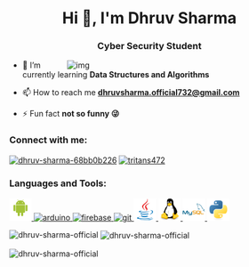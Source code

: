 <h1 align="center">Hi 👋, I'm Dhruv Sharma</h1>
<h3 align="center">Cyber Security Student</h3>

<img align="right" alt="img" width="400" src="https://www.google.com/url?sa=i&url=https%3A%2F%2Fwww.gifcen.com%2Fhacker-gif-20%2F&psig=AOvVaw1TzbmlU5uML49AbLd-NOSW&ust=1721915617575000&source=images&cd=vfe&opi=89978449&ved=0CBAQjRxqFwoTCPDIx9rpv4cDFQAAAAAdAAAAABBg">

- 🌱 I’m currently learning **Data Structures and Algorithms**

- 📫 How to reach me **dhruvsharma.official732@gmail.com**

- ⚡ Fun fact **not so funny 😜**

<h3 align="left">Connect with me:</h3>
<p align="left">
<a href="https://linkedin.com/in/dhruv-sharma-68bb0b226" target="blank"><img align="center" src="https://raw.githubusercontent.com/rahuldkjain/github-profile-readme-generator/master/src/images/icons/Social/linked-in-alt.svg" alt="dhruv-sharma-68bb0b226" height="30" width="40" /></a>
<a href="https://www.leetcode.com/tritans472" target="blank"><img align="center" src="https://raw.githubusercontent.com/rahuldkjain/github-profile-readme-generator/master/src/images/icons/Social/leet-code.svg" alt="tritans472" height="30" width="40" /></a>
</p>

<h3 align="left">Languages and Tools:</h3>
<p align="left"> <a href="https://developer.android.com" target="_blank" rel="noreferrer"> <img src="https://raw.githubusercontent.com/devicons/devicon/master/icons/android/android-original-wordmark.svg" alt="android" width="40" height="40"/> </a> <a href="https://www.arduino.cc/" target="_blank" rel="noreferrer"> <img src="https://cdn.worldvectorlogo.com/logos/arduino-1.svg" alt="arduino" width="40" height="40"/> </a> <a href="https://firebase.google.com/" target="_blank" rel="noreferrer"> <img src="https://www.vectorlogo.zone/logos/firebase/firebase-icon.svg" alt="firebase" width="40" height="40"/> </a> <a href="https://git-scm.com/" target="_blank" rel="noreferrer"> <img src="https://www.vectorlogo.zone/logos/git-scm/git-scm-icon.svg" alt="git" width="40" height="40"/> </a> <a href="https://www.java.com" target="_blank" rel="noreferrer"> <img src="https://raw.githubusercontent.com/devicons/devicon/master/icons/java/java-original.svg" alt="java" width="40" height="40"/> </a> <a href="https://www.linux.org/" target="_blank" rel="noreferrer"> <img src="https://raw.githubusercontent.com/devicons/devicon/master/icons/linux/linux-original.svg" alt="linux" width="40" height="40"/> </a> <a href="https://www.mysql.com/" target="_blank" rel="noreferrer"> <img src="https://raw.githubusercontent.com/devicons/devicon/master/icons/mysql/mysql-original-wordmark.svg" alt="mysql" width="40" height="40"/> </a> <a href="https://www.python.org" target="_blank" rel="noreferrer"> <img src="https://raw.githubusercontent.com/devicons/devicon/master/icons/python/python-original.svg" alt="python" width="40" height="40"/> </a> </p>

<p><img align="left" src="https://github-readme-stats.vercel.app/api/top-langs?username=dhruv-sharma-official&show_icons=true&locale=en&layout=compact" alt="dhruv-sharma-official" /></p>

<p>&nbsp;<img align="center" src="https://github-readme-stats.vercel.app/api?username=dhruv-sharma-official&show_icons=true&locale=en" alt="dhruv-sharma-official" /></p>

<p><img align="center" src="https://github-readme-streak-stats.herokuapp.com/?user=dhruv-sharma-official&" alt="dhruv-sharma-official" /></p>
